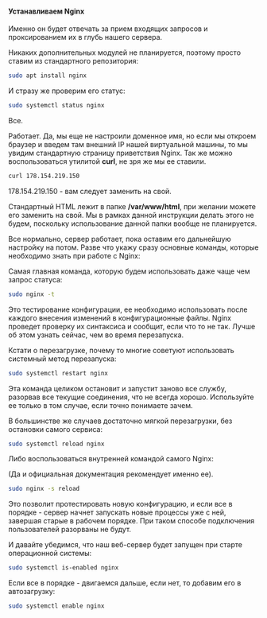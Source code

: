 #### Устанавливаем Nginx

Именно он будет отвечать за прием входящих запросов и проксированием их в глубь нашего сервера.

Никаких дополнительных модулей не планируется, поэтому просто ставим из стандартного репозитория:

```bash
sudo apt install nginx
```

И стразу же проверим его статус:

```bash
sudo systemctl status nginx
```

Все.

Работает. Да, мы еще не настроили доменное имя, но если мы откроем браузер и введем там внешний IP нашей виртуальной машины, то мы увидим стандартную страницу приветствия Nginx. Так же можно воспользоваться утилитой **curl**, не зря же мы ее ставили.

```bash
curl 178.154.219.150
```

178.154.219.150 - вам следует заменить на свой.

Стандартный HTML лежит в папке **/var/www/html**, при желании можете его заменить на свой. Мы в рамках данной инструкции делать этого не будем, поскольку использование данной папки вообще не планируется.

Все нормально, сервер работает, пока оставим его дальнейшую настройку на потом. Разве что укажу сразу основные команды, которые необходимо знать при работе с Nginx:



Самая главная команда, которую будем использовать даже чаще чем запрос статуса:

```bash
sudo nginx -t
```

Это тестирование конфигурации, ее необходимо использовать после каждого внесения изменений в конфигурационные файлы. Nginx проведет проверку их синтаксиса и сообщит, если что то не так. Лучше об этом узнать сейчас, чем во время перезапуска.



Кстати о перезагрузке, почему то многие советуют использовать системный метод перезапуска:

```bash
sudo systemctl restart nginx
```

Эта команда целиком остановит и запустит заново все службу, разорвав все текущие соединения, что не всегда хорошо. Используйте ее только в том случае, если точно понимаете зачем.

В большинстве же случаев достаточно мягкой перезагрузки, без остановки самого сервиса:

```bash
sudo systemctl reload nginx
```

Либо воспользоваться внутренней командой самого Nginx:

(Да и официальная документация рекомендует именно ее).

```bash
sudo nginx -s reload
```

 Это позволит протестировать новую конфигурацию, и если все в порядке - сервер начнет  запускать новые процессы уже с ней, завершая старые в рабочем порядке. При таком способе подключения пользователей разорваны не будут.



И давайте убедимся, что наш веб-сервер будет запущен при старте операционной системы:

```bash
sudo systemctl is-enabled nginx
```

Если все в порядке - двигаемся дальше, если нет, то добавим его в автозагрузку:

```bash
sudo systemctl enable nginx
```

